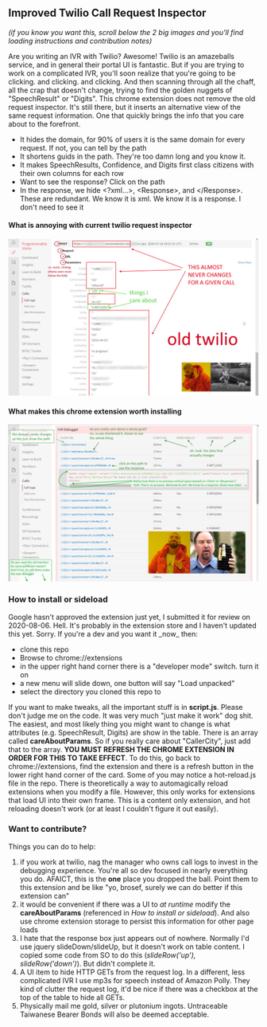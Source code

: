 <h2>Improved Twilio Call Request Inspector</h2>

_(if you know you want this, scroll below the 2 big images and you'll find loading instructions and contribution notes)_

Are you writing an IVR with Twilio? Awesome! Twilio is an amazeballs service, and in general their portal UI is fantastic. But if you are trying to work on a complicated IVR, you'll soon realize that you're going to be clicking. and clicking. and clicking. And then scanning through all the chaff, all the crap that doesn't change, trying to find the golden nuggets of "SpeechResult" or "Digits". This chrome extension does not remove the old request inspector. It's still there, but it inserts an alternative view of the same request information. One that quickly brings the info that you care about to the forefront. 

- It hides the domain, for 90% of users it is the same domain for every request. If not, you can tell by the path
- It shortens guids in the path. They're too damn long and you know it. 
- It makes SpeechResults, Confidence, and Digits first class citizens with their own columns for each row
- Want to see the response? Click on the path
- In the response, we hide &lt;?xml...&gt;, &lt;Response&gt;, and &lt;/Response&gt;. These are redundant. We know it is xml. We know it is a response. I don't need to see it

<h4>What is annoying with current twilio request inspector</h4>

![what is annoying with current twilio request inspector](https://github.com/vongillern/twilio-call-request-inspector/blob/img-branch/images/bad%20twilio.jpg?raw=true)

<h4>What makes this chrome extension worth installing</h4>

![what makes this chrome extension worth installing](https://github.com/vongillern/twilio-call-request-inspector/blob/img-branch/images/good%20twilio%20extension.jpg?raw=true)

<h3>How to install or sideload</h3>
Google hasn't approved the extension just yet, I submitted it for review on 2020-08-06. Hell. It's probably in the extension store and I haven't updated this yet. Sorry. If you're a dev and you want it _now_ then: 

* clone this repo
* Browse to chrome://extensions
* in the upper right hand corner there is a "developer mode" switch. turn it on
* a new menu will slide down, one button will say "Load unpacked"
* select the directory you cloned this repo to

If you want to make tweaks, all the important stuff is in **script.js**. Please don't judge me on the code. It was very much "just make it work" dog shit. The easiest, and most likely thing you might want to change is what attributes (e.g. SpeechResult, Digits) are show in the table. There is an array called **careAboutParams**. So if you really care about "CallerCity", just add that to the array. **YOU MUST REFRESH THE CHROME EXTENSION IN ORDER FOR THIS TO TAKE EFFECT**. To do this, go back to chrome://extensions, find the extension and there is a refresh button in the lower right hand corner of the card. Some of you may notice a hot-reload.js file in the repo. There is theoretically a way to automagically reload extensions when you modify a file. However, this only works for extensions that load UI into their own frame. This is a content only extension, and hot reloading doesn't work (or at least I couldn't figure it out easily).

<h3>Want to contribute?</h3>

Things you can do to help:

1. if you work at twilio, nag the manager who owns call logs to invest in the debugging experience. You're all so dev focused in nearly everything you do. AFAICT, this is the **one** place you dropped the ball. Point them to this extension and be like "yo, brosef, surely we can do better if this extension can"
2. it would be convenient if there was a UI to _at runtime_ modify the **careAboutParams** (referenced in _How to install or sideload_). And also use chrome extension storage to persist this information for other page loads
3. I hate that the response box just appears out of nowhere. Normally I'd use jquery slideDown/slideUp, but it doesn't work on table content. I copied some code from SO to do this (_slideRow('up'), slideRow('down')_). But didn't complete it.
4. A UI item to hide HTTP GETs from the request log. In a different, less complicated IVR I use mp3s for speech instead of Amazon Polly. They kind of clutter the request log, it'd be nice if there was a checkbox at the top of the table to hide all GETs.
5. Physically mail me gold, silver or plutonium ingots. Untraceable Taiwanese Bearer Bonds will also be deemed acceptable.

